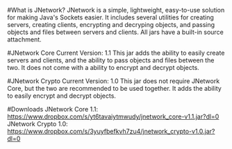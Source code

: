 #What is JNetwork?
JNetwork is a simple, lightweight, easy-to-use solution for making Java's Sockets easier. 
It includes several utilities for creating servers, creating clients, encrypting and decryping objects,
and passing objects and files between servers and clients.
All jars have a built-in source attachment.

#JNetwork Core
Current Version: 1.1
This jar adds the ability to easily create servers and clients, and the ability to pass objects and files
between the two. It does not come with a ability to encrypt and decrypt objects.

#JNetwork Crypto
Current Version: 1.0
This jar does not require JNetwork Core, but the two are recommended to be used together.
It adds the ability to easily encrypt and decrypt objects.

#Downloads
JNetwork Core 1.1: https://www.dropbox.com/s/yt6tavaiytmwudy/jnetwork_core-v1.1.jar?dl=0
JNetwork Crypto 1.0: https://www.dropbox.com/s/3yuyfbefkvh7zu4/jnetwork_crypto-v1.0.jar?dl=0
